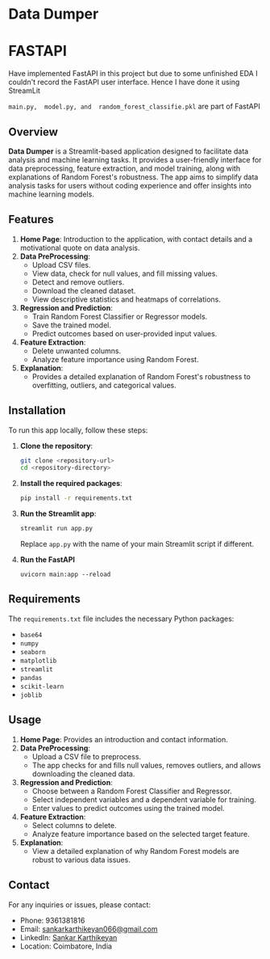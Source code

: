 # Data Dumper

# FASTAPI
Have implemented FastAPI in this project but due to some unfinished EDA I couldn't record the FastAPI user interface. Hence I have done it using StreamLit

``` main.py,  model.py, and  random_forest_classifie.pkl ``` are part of FastAPI

## Overview

**Data Dumper** is a Streamlit-based application designed to facilitate data analysis and machine learning tasks. It provides a user-friendly interface for data preprocessing, feature extraction, and model training, along with explanations of Random Forest's robustness. The app aims to simplify data analysis tasks for users without coding experience and offer insights into machine learning models.

## Features

1. **Home Page**: Introduction to the application, with contact details and a motivational quote on data analysis.
2. **Data PreProcessing**:
   - Upload CSV files.
   - View data, check for null values, and fill missing values.
   - Detect and remove outliers.
   - Download the cleaned dataset.
   - View descriptive statistics and heatmaps of correlations.
3. **Regression and Prediction**:
   - Train Random Forest Classifier or Regressor models.
   - Save the trained model.
   - Predict outcomes based on user-provided input values.
4. **Feature Extraction**:
   - Delete unwanted columns.
   - Analyze feature importance using Random Forest.
5. **Explanation**:
   - Provides a detailed explanation of Random Forest's robustness to overfitting, outliers, and categorical values.

## Installation

To run this app locally, follow these steps:

1. **Clone the repository**:

    ```bash
    git clone <repository-url>
    cd <repository-directory>
    ```

2. **Install the required packages**:

    ```bash
    pip install -r requirements.txt
    ```

3. **Run the Streamlit app**:

    ```bash
    streamlit run app.py
    ```

    Replace `app.py` with the name of your main Streamlit script if different.

4. **Run the FastAPI**
    ```
    uvicorn main:app --reload
    ```

## Requirements

The `requirements.txt` file includes the necessary Python packages:

- `base64`
- `numpy`
- `seaborn`
- `matplotlib`
- `streamlit`
- `pandas`
- `scikit-learn`
- `joblib`

## Usage

1. **Home Page**: Provides an introduction and contact information.
2. **Data PreProcessing**:
   - Upload a CSV file to preprocess.
   - The app checks for and fills null values, removes outliers, and allows downloading the cleaned data.
3. **Regression and Prediction**:
   - Choose between a Random Forest Classifier and Regressor.
   - Select independent variables and a dependent variable for training.
   - Enter values to predict outcomes using the trained model.
4. **Feature Extraction**:
   - Select columns to delete.
   - Analyze feature importance based on the selected target feature.
5. **Explanation**:
   - View a detailed explanation of why Random Forest models are robust to various data issues.

## Contact

For any inquiries or issues, please contact:

- Phone: 9361381816
- Email: sankarkarthikeyan066@gmail.com
- LinkedIn: [Sankar Karthikeyan](https://www.linkedin.com/in/sankar-karthikeyan/)
- Location: Coimbatore, India

